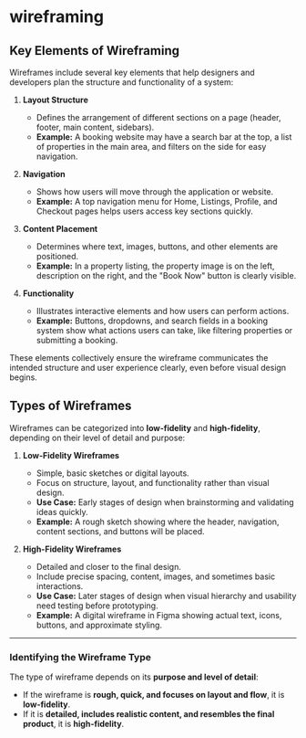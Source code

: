# wireframing
## Key Elements of Wireframing

Wireframes include several key elements that help designers and developers plan the structure and functionality of a system:

1. **Layout Structure**  
   - Defines the arrangement of different sections on a page (header, footer, main content, sidebars).  
   - **Example:** A booking website may have a search bar at the top, a list of properties in the main area, and filters on the side for easy navigation.

2. **Navigation**  
   - Shows how users will move through the application or website.  
   - **Example:** A top navigation menu for Home, Listings, Profile, and Checkout pages helps users access key sections quickly.

3. **Content Placement**  
   - Determines where text, images, buttons, and other elements are positioned.  
   - **Example:** In a property listing, the property image is on the left, description on the right, and the "Book Now" button is clearly visible.

4. **Functionality**  
   - Illustrates interactive elements and how users can perform actions.  
   - **Example:** Buttons, dropdowns, and search fields in a booking system show what actions users can take, like filtering properties or submitting a booking.

These elements collectively ensure the wireframe communicates the intended structure and user experience clearly, even before visual design begins.
## Types of Wireframes

Wireframes can be categorized into **low-fidelity** and **high-fidelity**, depending on their level of detail and purpose:

1. **Low-Fidelity Wireframes**  
   - Simple, basic sketches or digital layouts.  
   - Focus on structure, layout, and functionality rather than visual design.  
   - **Use Case:** Early stages of design when brainstorming and validating ideas quickly.  
   - **Example:** A rough sketch showing where the header, navigation, content sections, and buttons will be placed.

2. **High-Fidelity Wireframes**  
   - Detailed and closer to the final design.  
   - Include precise spacing, content, images, and sometimes basic interactions.  
   - **Use Case:** Later stages of design when visual hierarchy and usability need testing before prototyping.  
   - **Example:** A digital wireframe in Figma showing actual text, icons, buttons, and approximate styling.

---

### Identifying the Wireframe Type

The type of wireframe depends on its **purpose and level of detail**:

- If the wireframe is **rough, quick, and focuses on layout and flow**, it is **low-fidelity**.  
- If it is **detailed, includes realistic content, and resembles the final product**, it is **high-fidelity**.


